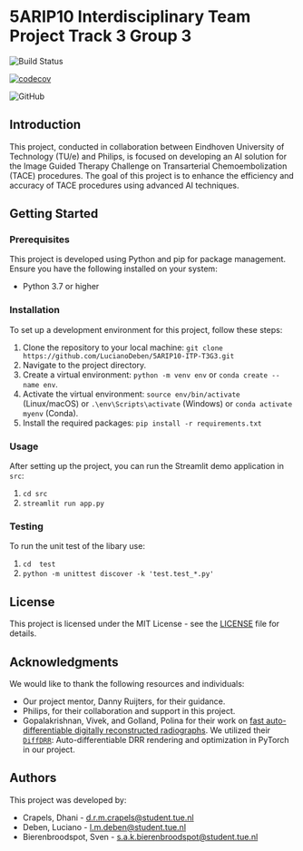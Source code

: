 # 5ARIP10 Interdisciplinary Team Project Track 3 Group 3

![Build Status](https://github.com/LucianoDeben/5ARIP10-ITP-T3G3/actions/workflows/ci.yml/badge.svg)

[![codecov](https://codecov.io/gh/LucianoDeben/5ARIP10-ITP-T3G3/branch/main/graph/badge.svg)](https://codecov.io/gh/LucianoDeben/5ARIP10-ITP-T3G3)

![GitHub](https://img.shields.io/github/license/LucianoDeben/5ARIP10-ITP-T3G3)

## Introduction

This project, conducted in collaboration between Eindhoven University of Technology (TU/e) and Philips, is focused on developing an AI solution for the Image Guided Therapy Challenge on Transarterial Chemoembolization (TACE) procedures. The goal of this project is to enhance the efficiency and accuracy of TACE procedures using advanced AI techniques.

## Getting Started

### Prerequisites

This project is developed using Python and pip for package management. Ensure you have the following installed on your system:

- Python 3.7 or higher

### Installation

To set up a development environment for this project, follow these steps:

1. Clone the repository to your local machine: `git clone https://github.com/LucianoDeben/5ARIP10-ITP-T3G3.git`
2. Navigate to the project directory.
3. Create a virtual environment: `python -m venv env` or `conda create --name env`.
4. Activate the virtual environment: `source env/bin/activate` (Linux/macOS) or `.\env\Scripts\activate` (Windows) or `conda activate myenv` (Conda).
5. Install the required packages: `pip install -r requirements.txt`

### Usage

After setting up the project, you can run the Streamlit demo application in `src`:

1. `cd src`
2. `streamlit run app.py`

### Testing

To run the unit test of the libary use:

1. `cd  test`
2. `python -m unittest discover -k 'test.test_*.py'`

## License

This project is licensed under the MIT License - see the [LICENSE](https://github.com/LucianoDeben/5ARIP10-ITP-T3G3/blob/main/LICENSE) file for details.

## Acknowledgments

We would like to thank the following resources and individuals:

- Our project mentor, Danny Ruijters, for their guidance.
- Philips, for their collaboration and support in this project.
- Gopalakrishnan, Vivek, and Golland, Polina for their work on [fast auto-differentiable digitally reconstructed radiographs](https://link.springer.com/chapter/10.1007/978-3-031-23179-7_1). We utilized their [`DiffDRR`](https://github.com/eigenvivek/DiffDRR?tab=readme-ov-file#user-content-fn-1-aa759ff9097582506ce05933e125ab0a): Auto-differentiable DRR rendering and optimization in PyTorch in our project.

## Authors

This project was developed by:

- Crapels, Dhani - <d.r.m.crapels@student.tue.nl>
- Deben, Luciano - <l.m.deben@student.tue.nl>
- Bierenbroodspot, Sven - <s.a.k.bierenbroodspot@student.tue.nl>
